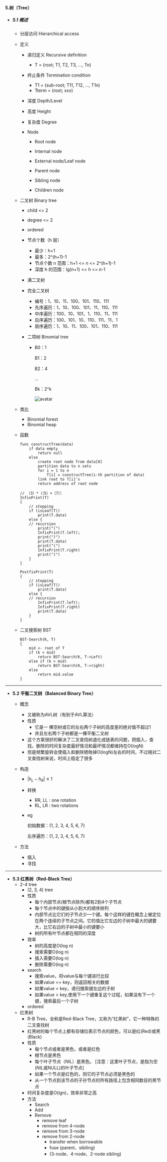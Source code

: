 #### 5.树（Tree）

* ##### 5.1 概述

  * 分层访问 Hierarchical access

  * 定义

    * 递归定义 Recursive definition

      * T = (root; T1, T2, T3, ..., Tn)

    * 终止条件 Termination condition

      * T1 = (sub-root; T11, T12, ..., T1n)
      * Tterm = (root; xxx)

    * 深度 Depth/Level

    * 高度 Height

    * 复杂度 Degree

    * Node

      * Root node

      * Internal node

      * External node/Leaf node

        

      * Parent node

      * Sibling node

      * Children node

  * 二叉树 Binary tree

    * child <= 2
  
    * degree <= 2
  
    * ordered
  
    * 节点个数（h 层）
      * 最少：h+1
      * 最多：2^(h+1)-1
      * 节点个数 n 范围：h+1  <=  n  <=  2^(h+1)-1
      * 深度 h 的范围：lg(n+1)  <=  h  <=  n-1
      
    * 满二叉树
  
    * 完全二叉树
      * 编号：1、10、11、100、101、110、111
      * 先序遍历：1、10、100、101、11、110、111
      * 中序遍历：100、10、101、1、110、11、111
      * 后序遍历：100、101、10、110、111、11、1
      * 层序遍历：1、10、11、100、101、110、111
      
    * 二项树 Binomial tree
  
      * B0：1
  
        B1：2
  
        B2：4
  
        ...
  
        Bk：2^k
  
        ![avatar](./images/u51_Binomial_tree.png)
  
  * 类比
  
    * Binomial forest
    * Binomial heap
  
  * 函数
  
    ```pseudocode
    func constructTree(data)
    	if data empty
    		return null
    	else
    		create root node from data[0]
    		partition data to n sets
    		for i = 1 to n
    			T[i] = constructTree(i-th partition of data)
    		link root to T[i]'s 
    		return address of root node
    		
    // （3）*（（5）+（7））
    InfixPrint(T)
    {
    	// stopping
    	if (isLeaf(T))
    		print(T.data)
    	else {
    	// recursion
    		print("(")
    		InfixPrint(T.left);
    		print(")")
    		print(T.data)
    		print("(")
    		InfixPrint(T.right)
    		print(")")
    	}
    }
    
    PostfixPrint(T)
    {
    	// stopping
    	if (isLeaf(T))
    		print(T.data)
    	else {
    	// recursion
    		InfixPrint(T.left);
    		InfixPrint(T.right)
    		print(T.data)
    	}
    }
    ```
    
  * 二叉搜索树 BST
  
    ```pseudocode
    BST-Search(K, T)
    {
    	mid <- root of T
    	if (k < mid)
    		return BST-Search(K, T->Left)
    	else if (k > mid)
    		return BST-Search(K, T->right)
    	else
    		return mid.value
    }
    ```

---

* **5.2 平衡二叉树（Balanced Binary Tree）**

  * 概念

    * 又被称为AVL树（有别于AVL算法）
    * 性质
      * 它是一 棵空树或它的左右两个子树的高度差的绝对值不超过1
      * 并且左右两个子树都是一棵平衡二叉树
    * 这个方案很好的解决了二叉查找树退化成链表的问题，把插入，查找，删除的时间复杂度最好情况和最坏情况都维持在O(logN)
    * 但是频繁旋转会使插入和删除牺牲掉O(logN)左右的时间，不过相对二叉查找树来说，时间上稳定了很多

  * 构造

    * $|h_L - h_R| \leq 1$​

    * 转换

      * RR, LL : one rotation
      * RL, LR : two rotations

    * eg

      初始数据：{1, 2, 3, 4, 5, 6, 7}

      左序遍历：{1, 2, 3, 4, 5, 6, 7}

  * 方法

    * 插入
    * 寻找

---

* **5.3 红黑树（Red-Black Tree）**
  * 2-4 tree
    * (2, 3, 4) tree
    * 性质
      * 每个内部节点(根节点除外)都有2到4个子节点
      * 每个节点中的键按从小到大的顺序排列
      * 内部节点比它们的子节点少一个键。每个这样的键在概念上被定位在两个连续的子节点之间。它的值比它左边的子树中最大的键要大，比它右边的子树中最小的键要小
      * 树的所有叶节点都在相同的深度
    * 效率
      * 树的高度是O(log n)
      * 搜索需要O(log n)
      * 插入需要O(log n)
      * 删除需要O(log n)
    * search
      * 搜索value，将value与每个键进行比较
      * 如果value == key，则返回相关的数据
      * 如果value < key，递归搜索键左边的子树
      * 如果value > key,使用下一个键重复这个过程，如果没有下一个键，搜索最后一个子树
    * ordered
  * 红黑树
    * R-B Tree，全称是Red-Black Tree，又称为“红黑树”，它一种特殊的二叉查找树
    * 红黑树的每个节点上都有存储位表示节点的颜色，可以是红(Red)或黑(Black)
    * 性质
      * 每个节点或者是黑色，或者是红色
      * 根节点是黑色
      * 每个叶子节点（NIL）是黑色。 [注意：这里叶子节点，是指为空(NIL或NULL)的叶子节点]
      * 如果一个节点是红色的，则它的子节点必须是黑色的
      * 从一个节点到该节点的子孙节点的所有路径上包含相同数目的黑节点
    * 时间复杂度是O(lgn)，效率非常之高
    * 方法
      * Search
      * Add
      * Remove
        * remove leaf
        * remove from 4-node
        * remove from 3-node
        * remove from 2-node 
          * transfer when borrowable
          * fuse (parent、sibiling)
          * (3-node、4-node、2-node sibling)

